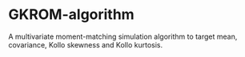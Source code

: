 # GKROM-algorithm
A multivariate moment-matching simulation algorithm to target mean, covariance, Kollo skewness and Kollo kurtosis.
